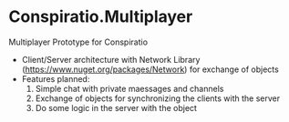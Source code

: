 # Conspiratio.Multiplayer
Multiplayer Prototype for Conspiratio

- Client/Server architecture with Network Library (https://www.nuget.org/packages/Network) for exchange of objects
- Features planned:
  1. Simple chat with private maessages and channels
  2. Exchange of objects for synchronizing the clients with the server
  3. Do some logic in the server with the object

